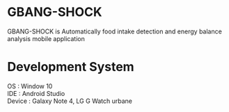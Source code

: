 # GBANG-SHOCK
GBANG-SHOCK is Automatically food intake detection and energy balance analysis mobile application  

# Development System
OS : Window 10  
IDE : Android Studio  
Device : Galaxy Note 4, LG G Watch urbane  
